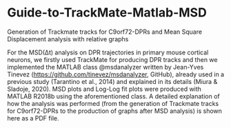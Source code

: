 # Guide-to-TrackMate-Matlab-MSD
Generation of Trackmate tracks for C9orf72-DPRs and Mean Square Displacement analysis with relative graphs

For the MSD(Δt) analysis on DPR trajectories in primary mouse cortical neurons, we firstly used TrackMate for producing DPR tracks and then we implemented the MATLAB class @msdanalyzer written by Jean-Yves Tinevez (https://github.com/tinevez/msdanalyzer, GitHub), already used in a previous study (Tarantino et al., 2014) and explained in its details (Miura & Sladoje, 2020). MSD plots and Log-Log fit plots were produced with MATLAB R2018b using the aforementioned class. A detailed explanation of how the analysis was performed (from the generation of Trackmate tracks for C9orf72-DPRs to the production of graphs after MSD analysis) is shown here as a PDF file.
